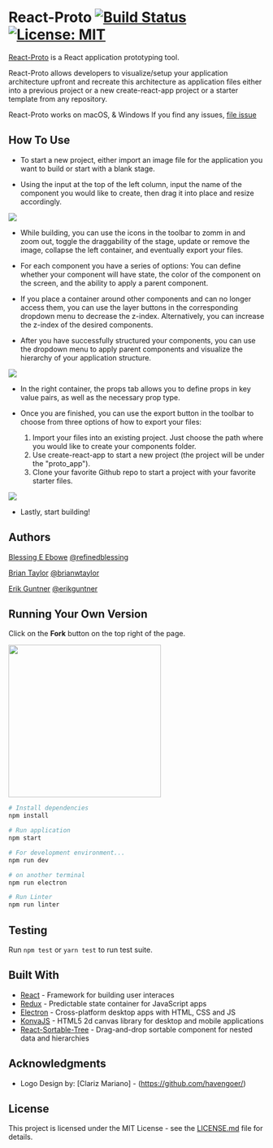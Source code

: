 # React-Proto [![Build Status](https://travis-ci.com/CS-Eevee/react-proto.svg?branch=master)](https://travis-ci.com/CS-Eevee/react-proto) [![License: MIT](https://img.shields.io/badge/License-MIT-blue.svg)](https://opensource.org/licenses/MIT)

[React-Proto](https://cs-eevee.github.io/react-proto/) is a React application prototyping tool.

React-Proto allows developers to visualize/setup your application architecture upfront and recreate this architecture as application files either into a previous project or a new create-react-app project or a starter template from any repository.

React-Proto works on macOS, & Windows
If you find any issues, [file issue](https://github.com/CS-Eevee/react-proto/issues)

## How To Use

- To start a new project, either import an image file for the application you want to build or start with a blank stage.

- Using the input at the top of the left column, input the name of the component you would like to create, then drag it into place and resize accordingly.

<img src="https://github.com/CS-Eevee/react-proto/blob/master/assets/dragging.gif"/>

- While building, you can use the icons in the toolbar to zomm in and zoom out, toggle the draggability of the stage, update or remove the image, collapse the left container, and eventually export your files.

- For each component you have a series of options: You can define whether your component will have state, the color of the component on the screen, and the ability to apply a parent component.

- If you place a container around other components and can no longer access them, you can use the layer buttons in the corresponding dropdown menu to decrease the z-index. Alternatively, you can increase the z-index of the desired components.

- After you have successfully structured your components, you can use the dropdown menu to apply parent components and visualize the hierarchy of your application structure.

<img src="https://github.com/CS-Eevee/react-proto/blob/master/assets/hierarchy.gif"/>

- In the right container, the props tab allows you to define props in key value pairs, as well as the necessary prop type.

- Once you are finished, you can use the export button in the toolbar to choose from three options of how to export your files: 
  1. Import your files into an existing project. Just choose the path where you would like to create your components folder.
  2. Use create-react-app to start a new project (the project will be under the "proto_app").
  3. Clone your favorite Github repo to start a project with your favorite starter files.

<img src="https://github.com/CS-Eevee/react-proto/blob/master/assets/export.gif"/>


- Lastly, start building!

## Authors

[Blessing E Ebowe](https://www.linkedin.com/in/blessingebowe/) [@refinedblessing](https://github.com/refinedblessing)

[Brian Taylor](https://www.linkedin.com/in/brianwtaylor/) [@brianwtaylor](https://github.com/brianwtaylor)

[Erik Guntner](https://www.linkedin.com/in/erik-guntner-9aa324b9/) [@erikguntner](https://github.com/erikguntner)

## Running Your Own Version

Click on the **Fork** button on the top right of the page.

<img src="https://help.github.com/assets/images/help/repository/fork_button.jpg" width="300px"></img>

``` bash
# Install dependencies
npm install

# Run application
npm start

# For development environment...
npm run dev

# on another terminal
npm run electron

# Run Linter
npm run linter
```

## Testing

Run ```npm test``` or ```yarn test``` to run test suite.

## Built With

* [React](https://reactjs.org/) - Framework for building user interaces
* [Redux](https://redux.js.org/) - Predictable state container for JavaScript apps
* [Electron](https://electronjs.org/) - Cross-platform desktop apps with HTML, CSS and JS
* [KonvaJS](https://konvajs.github.io/) - HTML5 2d canvas library for desktop and mobile applications
* [React-Sortable-Tree](https://github.com/frontend-collective/react-sortable-tree#options) - Drag-and-drop sortable component for nested data and hierarchies 

## Acknowledgments

* Logo Design by: [Clariz Mariano] - (https://github.com/havengoer/)

## License

This project is licensed under the MIT License - see the [LICENSE.md](https://github.com/CS-Eevee/react-proto/blob/master/LICENSE.md) file for details.
